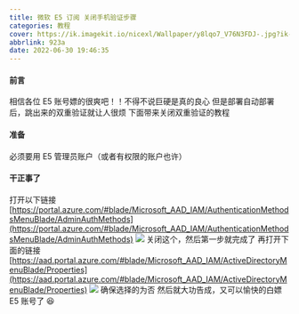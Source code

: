 ```yaml
---
title: 微软 E5 订阅 关闭手机验证步骤
categories: 教程
cover: https://ik.imagekit.io/nicexl/Wallpaper/y8lqo7_V76N3FDJ-.jpg?ik-sdk-version=javascript-1.4.3&updatedAt=1656590810720
abbrlink: 923a
date: 2022-06-30 19:46:35
---
```


#### 前言

相信各位 E5 账号嫖的很爽吧！！不得不说巨硬是真的良心
但是部署自动部署后，跳出来的双重验证就让人很烦
下面带来关闭双重验证的教程

#### 准备

必须要用 E5 管理员账户（或者有权限的账户也许）

#### 干正事了

打开以下链接
[https://portal.azure.com/#blade/Microsoft_AAD_IAM/AuthenticationMethodsMenuBlade/AdminAuthMethods](https://portal.azure.com/#blade/Microsoft_AAD_IAM/AuthenticationMethodsMenuBlade/AdminAuthMethods)
![](https://ik.imagekit.io/nicexl/text/gfngn_7-CSFJFbp.jpg?ik-sdk-version=javascript-1.4.3&updatedAt=1656590646811#crop=0&crop=0&crop=1&crop=1&id=GkJei&originHeight=580&originWidth=1434&originalType=binary&ratio=1&rotation=0&showTitle=false&status=done&style=none&title=)
关闭这个，然后第一步就完成了
再打开下面的链接
[https://aad.portal.azure.com/#blade/Microsoft_AAD_IAM/ActiveDirectoryMenuBlade/Properties](https://aad.portal.azure.com/#blade/Microsoft_AAD_IAM/ActiveDirectoryMenuBlade/Properties)
![](https://ik.imagekit.io/nicexl/text/aad.portal.azure.com_0oKWfIH0JN.jpeg?ik-sdk-version=javascript-1.4.3&updatedAt=1656591132768#crop=0&crop=0&crop=1&crop=1&id=IGKVy&originHeight=593&originWidth=1234&originalType=binary&ratio=1&rotation=0&showTitle=false&status=done&style=none&title=)
确保选择的为否
然后就大功告成，又可以愉快的白嫖 E5 账号了 😆
